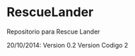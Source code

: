 RescueLander
============

Repositorio para Rescue Lander

20/10/2014: Version 0.2 Version Codigo 2
